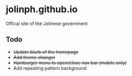 # jolinph.github.io

Offical site of the Jolinese government

## Todo

- ~~Update blurb of the homepage~~
- ~~Add theme changer~~
- ~~Hamburger menu to open/close nav bar (mobile only)~~
- Add repeating pattern background
